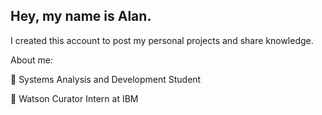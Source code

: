<h2>Hey, my name is Alan.</h2>

I created this account to post my personal projects and share knowledge.

About me:

:rocket: Systems Analysis and Development Student

:rocket: Watson Curator Intern at IBM

